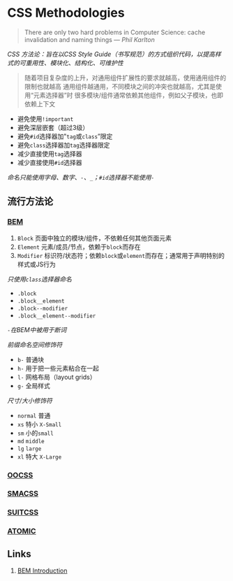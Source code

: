 # CSS Methodologies
> There are only two hard problems in Computer Science: cache invalidation and naming things — *Phil Karlton*

*CSS 方法论：旨在以CSS Style Guide（书写规范）的方式组织代码，以提高样式的可重用性、模块化、结构化、可维护性*

> 随着项目复杂度的上升，对通用组件扩展性的要求就越高，使用通用组件的限制也就越高
> 通用组件越通用，不同模块之间的冲突也就越高，尤其是使用“元素选择器”时 
> 很多模块/组件通常依赖其他组件，例如父子模块，也即依赖上下文

- 避免使用`!important`
- 避免深层嵌套（超过3级）
- 避免`#id`选择器加"`tag`或`class`”限定
- 避免`class`选择器加`tag`选择器限定
- 减少直接使用`tag`选择器
- 减少直接使用`#id`选择器

*命名只能使用字母、数字、`-`、`_`；`#id`选择器不能使用`-`*

## 流行方法论

### [BEM](http://getbem.com/introduction/)
1. `Block` 页面中独立的模块/组件，不依赖任何其他页面元素
2. `Element` 元素/成员/节点，依赖于`block`而存在
3. `Modifier` 标识符/状态符；依赖`block`或`element`而存在；通常用于声明特别的样式或JS行为

*只使用`class`选择器命名*
- `.block`
- `.block__element`
- `.block--modifier`
- `.block__element--modifier`

*`-`在BEM中被用于断词*

*前缀命名空间修饰符*
- `b-` 普通块
- `h-` 用于把一些元素粘合在一起
- `l-` 网格布局（layout grids）
- `g-` 全局样式

*尺寸/大小修饰符*
- `normal` 普通
- `xs` 特小 `X-Small`
- `sm` 小的`small`
- `md` `middle`
- `lg` `large`
- `xl` 特大 `X-Large`

### [OOCSS]()
### [SMACSS]()
### [SUITCSS]()
### [ATOMIC]()

## Links
1. [BEM Introduction](http://getbem.com/introduction/)